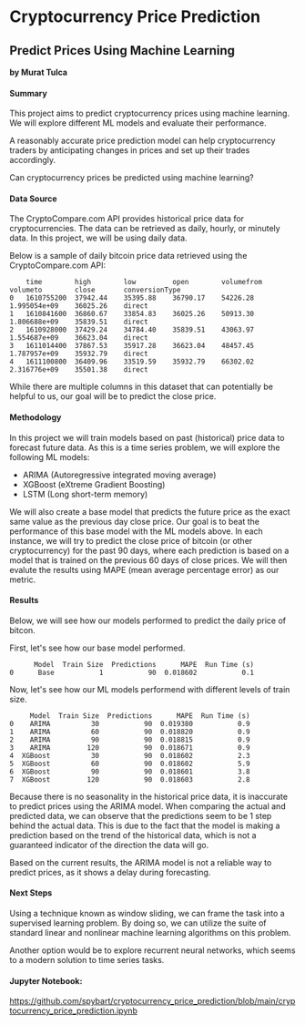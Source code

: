 # Cryptocurrency Price Prediction
## Predict Prices Using Machine Learning

**by Murat Tulca**

#### Summary
This project aims to predict cryptocurrency prices using machine learning. We will explore different ML models and evaluate their performance.

A reasonably accurate price prediction model can help cryptocurrency traders by anticipating changes in prices and set up their trades accordingly.

Can cryptocurrency prices be predicted using machine learning?

#### Data Source
The CryptoCompare.com API provides historical price data for cryptocurrencies.
The data can be retrieved as daily, hourly, or minutely data. In this project, we will be using daily data.

Below is a sample of daily bitcoin price data retrieved using the CryptoCompare.com API:
```
	time    	high    	low     	open    	volumefrom	volumeto    	close   	conversionType
0	1610755200	37942.44	35395.88	36790.17	54226.28	1.995054e+09	36025.26	direct	
1	1610841600	36860.67	33854.83	36025.26	50913.30	1.806688e+09	35839.51	direct	
2	1610928000	37429.24	34784.40	35839.51	43063.97	1.554687e+09	36623.04	direct	
3	1611014400	37867.53	35917.28	36623.04	48457.45	1.787957e+09	35932.79	direct	
4	1611100800	36409.96	33519.59	35932.79	66302.02	2.316776e+09	35501.38	direct	
```
While there are multiple columns in this dataset that can potentially be helpful to us, our goal will be to predict the close price.

#### Methodology
In this project we will train models based on past (historical) price data to forecast future data.
As this is a time series problem, we will explore the following ML models:
- ARIMA (Autoregressive integrated moving average)
- XGBoost (eXtreme Gradient Boosting)
- LSTM (Long short-term memory)

We will also create a base model that predicts the future price as the exact same value as the previous day close price.
Our goal is to beat the performance of this base model with the ML models above.
In each instance, we will try to predict the close price of bitcoin (or other cryptocurrency) for the past 90 days, where each prediction is based on a model that is trained on the previous 60 days of close prices.
We will then evalute the results using MAPE (mean average percentage error) as our metric.

#### Results
Below, we will see how our models performed to predict the daily price of bitcon.

First, let's see how our base model performed.
```
      Model  Train Size  Predictions      MAPE  Run Time (s)
0      Base           1           90  0.018602           0.1
```
Now, let's see how our ML models performend with different levels of train size.
```
     Model  Train Size  Predictions      MAPE  Run Time (s)
0    ARIMA          30           90  0.019380           0.9
1    ARIMA          60           90  0.018820           0.9
2    ARIMA          90           90  0.018815           0.9
3    ARIMA         120           90  0.018671           0.9
4  XGBoost          30           90  0.018602           2.3
5  XGBoost          60           90  0.018602           5.9
6  XGBoost          90           90  0.018601           3.8
7  XGBoost         120           90  0.018603           2.8
```
Because there is no seasonality in the historical price data, it is inaccurate to predict prices using the ARIMA model. When comparing the actual and predicted data, we can observe that the predictions seem to be 1 step behind the actual data. This is due to the fact that the model is making a prediction based on the trend of the historical data, which is not a guaranteed indicator of the direction the data will go.

Based on the current results, the ARIMA model is not a reliable way to predict prices, as it shows a delay during forecasting.

#### Next Steps
Using a technique known as window sliding, we can frame the task into a supervised learning problem. By doing so, we can utilize the suite of standard linear and nonlinear machine learning algorithms on this problem.

Another option would be to explore recurrent neural networks, which seems to a modern solution to time series tasks.

#### Jupyter Notebook:

https://github.com/spybart/cryptocurrency_price_prediction/blob/main/cryptocurrency_price_prediction.ipynb